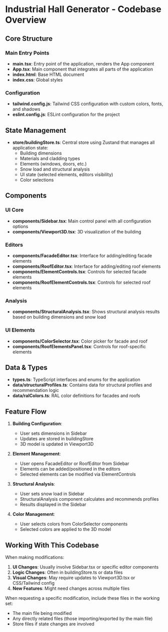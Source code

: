 # Industrial Hall Generator - Codebase Overview

## Core Structure

### Main Entry Points
- **main.tsx**: Entry point of the application, renders the App component
- **App.tsx**: Main component that integrates all parts of the application
- **index.html**: Base HTML document
- **index.css**: Global styles

### Configuration
- **tailwind.config.js**: Tailwind CSS configuration with custom colors, fonts, and shadows
- **eslint.config.js**: ESLint configuration for the project

## State Management

- **store/buildingStore.ts**: Central store using Zustand that manages all application state:
  - Building dimensions
  - Materials and cladding types
  - Elements (windows, doors, etc.)
  - Snow load and structural analysis
  - UI state (selected elements, editors visibility)
  - Color selections

## Components

### UI Core
- **components/Sidebar.tsx**: Main control panel with all configuration options
- **components/Viewport3D.tsx**: 3D visualization of the building

### Editors
- **components/FacadeEditor.tsx**: Interface for adding/editing facade elements
- **components/RoofEditor.tsx**: Interface for adding/editing roof elements
- **components/ElementControls.tsx**: Controls for selected facade elements
- **components/RoofElementControls.tsx**: Controls for selected roof elements

### Analysis
- **components/StructuralAnalysis.tsx**: Shows structural analysis results based on building dimensions and snow load

### UI Elements
- **components/ColorSelector.tsx**: Color picker for facade and roof
- **components/RoofElementsPanel.tsx**: Controls for roof-specific elements

## Data & Types

- **types.ts**: TypeScript interfaces and enums for the application
- **data/structuralProfiles.ts**: Contains data for structural profiles and recommendation logic
- **data/ralColors.ts**: RAL color definitions for facades and roofs

## Feature Flow

1. **Building Configuration**:
   - User sets dimensions in Sidebar
   - Updates are stored in buildingStore
   - 3D model is updated in Viewport3D

2. **Element Management**:
   - User opens FacadeEditor or RoofEditor from Sidebar
   - Elements can be added/positioned in the editors
   - Selected elements can be modified via ElementControls

3. **Structural Analysis**:
   - User sets snow load in Sidebar
   - StructuralAnalysis component calculates and recommends profiles
   - Results displayed in the Sidebar

4. **Color Management**:
   - User selects colors from ColorSelector components
   - Selected colors are applied to the 3D model

## Working With This Codebase

When making modifications:

1. **UI Changes**: Usually involve Sidebar.tsx or specific editor components
2. **Logic Changes**: Often in buildingStore.ts or data files
3. **Visual Changes**: May require updates to Viewport3D.tsx or CSS/Tailwind config
4. **New Features**: Might need changes across multiple files

When requesting a specific modification, include these files in the working set:
- The main file being modified
- Any directly related files (those importing/exported by the main file)
- Store files if state changes are involved
